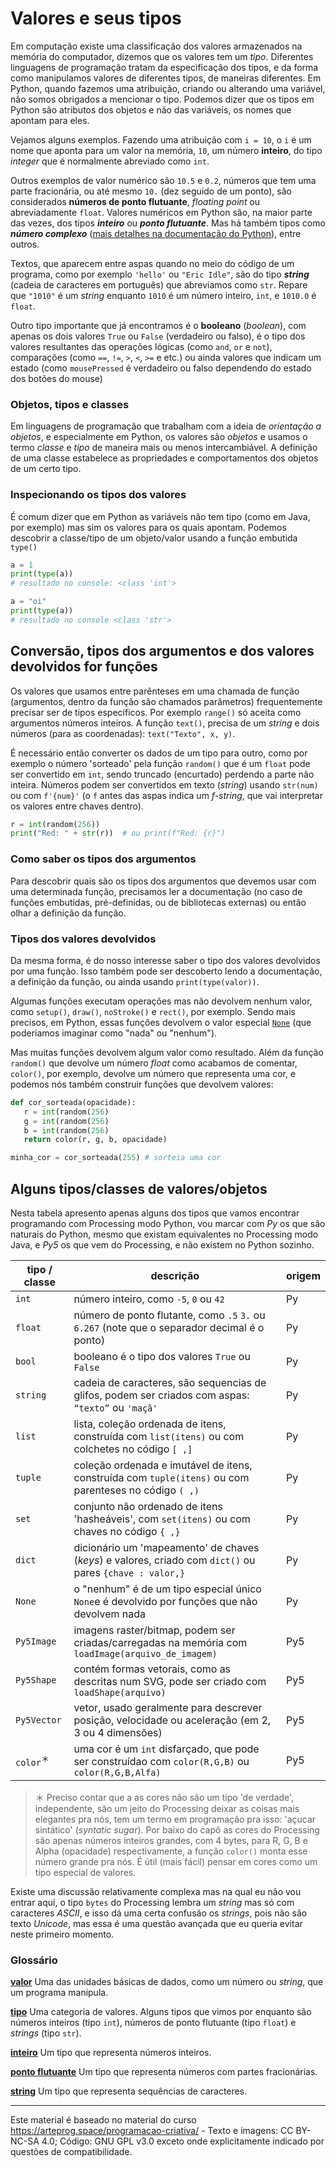 
# Valores e seus tipos

Em computação existe uma classificação dos valores armazenados na memória do computador, dizemos que os valores tem um *tipo*.  Diferentes linguagens de programação tratam da especificação dos tipos, e da forma como manipulamos valores de diferentes tipos, de maneiras diferentes. Em Python, quando fazemos uma atribuição, criando ou alterando uma variável, não somos obrigados a mencionar o tipo. Podemos dizer que os tipos em Python são atributos dos objetos e não das variáveis, os nomes que apontam para eles. 

Vejamos alguns exemplos. Fazendo uma atribuição com `i = 10`, o `i` é um nome que aponta para um valor na memória, `10`, um número **inteiro**, do tipo *integer* que é normalmente abreviado como `int`. 

Outros exemplos de valor numérico são `10.5` e `0.2`, números que tem uma parte fracionária, ou até mesmo `10.` (dez seguido de um ponto), são considerados **números de ponto flutuante**, *floating point* ou abreviadamente `float`. Valores numéricos em Python são, na maior parte das vezes, dos tipos ***inteiro***  ou  ***ponto flutuante***. Mas há também tipos como ***número complexo*** ([mais detalhes na documentação do Python](https://docs.python.org/pt-br/3/library/stdtypes.html#numeric-types-int-float-complex)), entre outros.

Textos, que aparecem entre aspas quando no meio do código de um programa, como por exemplo `'hello'` ou `"Eric Idle"`, são do tipo ***string*** (cadeia de caracteres em português) que abreviamos como `str`. Repare que `"1010"` é um *string* enquanto `1010` é um número inteiro, `int`, e `1010.0` é `float`. 

Outro tipo importante que já encontramos é o **booleano** (*boolean*), com apenas os dois valores `True` ou `False` (verdadeiro ou falso), é o tipo dos valores resultantes das operações lógicas (como `and`,  `or` e `not`), comparações (como `==`, `!=`,  `>`, `<`, `>=` e etc.) ou ainda valores que indicam um estado (como `mousePressed` é verdadeiro ou falso dependendo do estado dos botões do mouse)

### Objetos, tipos e classes

Em linguagens de programação que trabalham com a ideia de *orientação a objetos*, e especialmente em Python, os valores são *objetos* e usamos o termo *classe* e *tipo* de maneira mais ou menos intercambiável. A definição de uma classe estabelece as propriedades e comportamentos dos objetos de um certo tipo.

### Inspecionando os tipos dos valores

É comum dizer que em Python as variáveis não tem tipo (como em Java, por exemplo) mas sim os valores para os quais apontam. Podemos descobrir a classe/tipo de um objeto/valor usando a função embutida `type()`

```python
a = 1
print(type(a))
# resultado no console: <class 'int'>

a = "oi"
print(type(a))
# resultado no console <class 'str'>
```

## Conversão, tipos dos argumentos e dos valores devolvidos for funções

Os valores que usamos entre parênteses em uma chamada de função (argumentos, dentro da função são chamados parâmetros) frequentemente precisar ser de tipos específicos. Por exemplo `range()` só aceita como argumentos números inteiros. A função `text()`, precisa de um *string* e dois números (para as coordenadas): `text("Texto", x, y)`. 

É necessário então converter os dados de um tipo para outro, como por exemplo o número 'sorteado' pela função `random()` que é um `float` pode ser convertido em `int`, sendo truncado (encurtado) perdendo a parte não inteira. Números podem ser convertidos em texto (*string*) usando `str(num)` ou com `f'{num}'` (o `f` antes das aspas indica um *f-string*, que vai interpretar os valores entre chaves dentro).

```python
r = int(random(256))
print("Red: " + str(r))  # ou print(f"Red: {r}")
```
### Como saber os tipos dos argumentos

Para descobrir quais são os tipos dos argumentos que devemos usar com uma determinada função, precisamos ler a documentação (no caso de funções embutidas, pré-definidas, ou de bibliotecas externas) ou então olhar a definição da função. 

### Tipos dos valores devolvidos

Da mesma forma, é do nosso interesse saber o tipo dos valores devolvidos por uma função. Isso também pode ser descoberto lendo a documentação, a definição da função, ou ainda usando `print(type(valor))`.

Algumas funções executam operações mas não devolvem nenhum valor, como `setup()`, `draw()`, `noStroke()` e `rect()`, por exemplo. Sendo mais precisos, em Python, essas funções devolvem o valor especial [`None`](None.md) (que poderíamos imaginar como "nada" ou "nenhum").

Mas muitas funções devolvem algum valor como resultado. Além da função `random()` que devolve um número *float* como acabamos de comentar, `color()`, por exemplo, devolve um número que representa uma cor, e podemos nós também construir funções que devolvem valores:

```python
def cor_sorteada(opacidade):
   r = int(random(256)
   g = int(random(256)
   b = int(random(256)
   return color(r, g, b, opacidade)

minha_cor = cor_sorteada(255) # sorteia uma cor 
```

## Alguns tipos/classes de valores/objetos

Nesta tabela apresento apenas alguns dos tipos que vamos encontrar programando com Processing modo Python, vou marcar com *Py* os que são naturais do Python, mesmo que existam equivalentes no Processing modo Java, e *Py5* os que vem do Processing, e não existem no Python sozinho.

| tipo / classe | descrição | origem |
| ---      | --- | --- |
| `int`     | número inteiro, como `-5`, `0` ou `42`| Py |
| `float`  | número de ponto flutante, como `.5` `3.` ou `6.267` (note que o separador decimal é o ponto)| Py |
| `bool`| booleano é o tipo dos valores `True` ou `False`| Py |
| `string` | cadeia de caracteres, são sequencias de glifos, podem ser criados com aspas: `“texto”` ou `'maçã'` | Py |
| `list`   | lista, coleção ordenada de itens, construída com `list(itens)` ou com colchetes no código `[ ,]` | Py |
| `tuple`  | coleção ordenada e imutável de itens, construída com `tuple(itens)` ou com parenteses no código `( ,)` | Py |
| `set`    | conjunto não ordenado de itens 'hasheáveis', com `set(itens)` ou com chaves no código `{ ,}` | Py |
| `dict`   | dicionário um 'mapeamento' de chaves (*keys*) e valores, criado com `dict()` ou pares `{chave : valor,}` | Py |
| `None`   | o "nenhum" é de um tipo especial único `None`e é devolvido por funções que não devolvem nada  | Py |
| `Py5Image` | imagens raster/bitmap, podem ser criadas/carregadas na memória com `loadImage(arquivo_de_imagem)` | Py5 |
| `Py5Shape` | contém formas vetorais, como as descritas num SVG, pode ser criado com `loadShape(arquivo)`| Py5 |
| `Py5Vector`| vetor, usado geralmente para descrever posição, velocidade ou aceleração (em 2, 3  ou 4 dimensões) | Py5 |
| `color`<sup>＊</sup>| uma cor é um `int` disfarçado, que pode ser construídao com `color(R,G,B)` ou `color(R,G,B,Alfa)`| Py5 |

> ＊ Preciso contar que a as cores não são um tipo 'de verdade', independente, são um jeito do Processing deixar as coisas mais elegantes pra nós, tem um termo em programação pra isso: 'açucar sintático' (*syntatic sugar*). Por baixo do capô as cores do Processing são apenas números inteiros grandes, com 4 bytes, para R, G, B e Alpha (opacidade) respectivamente, a função `color()` monta esse número grande pra nós. É útil (mais fácil) pensar em cores como um tipo especial de valores.

Existe uma discussão relativamente complexa mas na qual eu não vou entrar aqui, o tipo `bytes` do Processing lembra um *string* mas só com caracteres *ASCII*, e isso dá uma certa confusão os *strings*, pois não são texto *Unicode*, mas essa é uma questão avançada que eu queria evitar neste primeiro momento.


### Glossário

[**valor**](https://penseallen.github.io/PensePython2e/01-jornada.html#termo:valor) Uma das unidades básicas de dados, como um número ou *string*, que um programa manipula.

[**tipo**](https://penseallen.github.io/PensePython2e/01-jornada.html#termo:tipo) Uma categoria de valores. Alguns tipos que vimos por enquanto são números inteiros (tipo `int`), números de ponto flutuante (tipo `float`) e *strings* (tipo `str`).

[**inteiro**](https://penseallen.github.io/PensePython2e/01-jornada.html#termo:inteiro) Um tipo que representa números inteiros.

[**ponto flutuante**](https://penseallen.github.io/PensePython2e/01-jornada.html#termo:ponto%20flutuante) Um tipo que representa números com partes fracionárias.

[**string**](https://penseallen.github.io/PensePython2e/01-jornada.html#termo:string) Um tipo que representa sequências de caracteres.

---

Este material é baseado no material do curso https://arteprog.space/programacao-criativa/ - Texto e imagens: CC BY-NC-SA 4.0; Código: GNU GPL v3.0 exceto onde explicitamente indicado por questões de compatibilidade.

